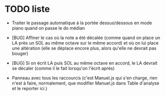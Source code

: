 # TODO liste


* Traiter le passage automatique à la portée dessus/dessous en mode piano quand on passe le do médian

* [BUG] Affiner le cas où la note a été décalée (comme quand on place un LA près un SOL au même octave sur le même accord) et où on lui place une altération (elle se déplace encore plus, alors qu'elle ne devrait pas bouger)
* [BUG] Si on écrit LA puis SOL au même octave en accord, le LA devrait se décaler (comme il le fait lorsqu'on l'écrit après)


* Panneau avec tous les raccourcis (c'est Manuel.js qui s'en charge, rien n'est à faire, normalement, que modifier Manuel.js dans Table d'analyse et le reporter ici.)
